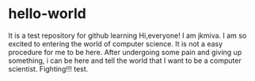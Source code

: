 # hello-world
It is a test repository for github learning
Hi,everyone!
I am jkmiva. I am so excited to entering the world of computer science. It is not a easy procedure for me to be here. After undergoing some pain and giving up something, i can be here and tell the world that I want to be a computer scientist.
Fighting!!!
test.
